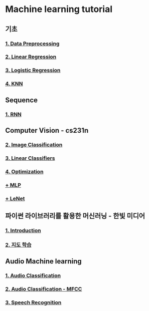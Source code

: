 # Machine learning tutorial

## 기초

### [1. Data Preprocessing](https://github.com/JJongyn/Machine_learning_tutorial/tree/master/basic/Data_Preprocessing)
### [2. Linear Regression](https://github.com/JJongyn/Machine_learning_tutorial/tree/master/basic/Linear%20regression)
### [3. Logistic Regression](https://github.com/JJongyn/Machine_learning_tutorial/tree/master/basic/Logistic%20regression)
### [4. KNN](https://github.com/JJongyn/Machine_learning_tutorial/tree/master/basic/kNN)


## Sequence

### [1. RNN](https://github.com/JJongyn/Machine_learning_tutorial/blob/master/Sequence/RNN/RNN.ipynb)


## Computer Vision - cs231n

### [2. Image Classification]()
### [3. Linear Classifiers](https://github.com/JJongyn/Machine_learning_tutorial/tree/master/cs231/3.Linear%20Classifiers)
### [4. Optimization](https://github.com/JJongyn/Machine_learning_tutorial/tree/master/cs231/4.Optimization)
### [+ MLP](https://github.com/JJongyn/Machine_learning_tutorial/tree/master/Computer_Vision/MLP/MLP.ipynb)
### [+ LeNet](https://github.com/JJongyn/Machine_learning_tutorial/tree/master/Computer_Vision/LeNet/LeNet2.ipynb)

## 파이썬 라이브러리를 활용한 머신러닝 - 한빛 미디어
### [1. Introduction](https://github.com/JJongyn/Machine_learning_tutorial/blob/master/Machine%20Learning%20with%20Python/1.introduction/iris_data.ipynb)
### [2. 지도 학습](https://github.com/JJongyn/Machine_learning_tutorial/blob/master/Machine%20Learning%20with%20Python/2.지도학습/2_지도학습.ipynb)

## Audio Machine learning
### [1. Audio Classification](https://github.com/JJongyn/Machine_learning_tutorial/tree/master/Audio%20machine%20learning/Audio_Classification/Audio_Classification.ipynb)
### [2. Audio Classification - MFCC](https://github.com/JJongyn/Machine_learning_tutorial/tree/master/Audio%20machine%20learning/MFCC_Audio_Classification/MFCC_Audio_Classification.ipynb)
### [3. Speech Recognition](https://github.com/JJongyn/Machine_learning_tutorial/tree/master/Audio%20machine%20learning/Speech_Recognition/Speech_Recognition.ipynb)

